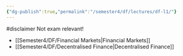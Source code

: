 ```yaml
---
{"dg-publish":true,"permalink":"/semester4/df/lectures/df-l1/"}
---
```


#disclaimer Not exam relevant!
- [[Semester4/DF/Financial Markets\|Financial Markets]]
- [[Semester4/DF/Decentralised Finance\|Decentralised Finance]]
